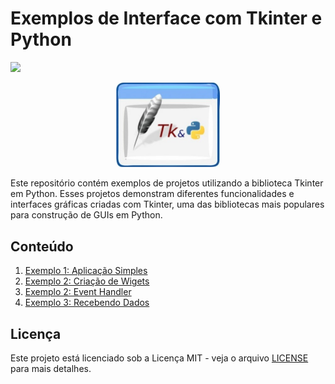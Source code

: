 # Exemplos de Interface com Tkinter e Python
<div style="display: inline_block">
  <img src="https://img.shields.io/badge/Python-3.12-blue">
</div>

<p align="center">
  <img width="33%" src="images/logo.jpg" />
</p>

Este repositório contém exemplos de projetos utilizando a biblioteca Tkinter em Python. Esses projetos demonstram diferentes funcionalidades e interfaces gráficas criadas com Tkinter, uma das bibliotecas mais populares para construção de GUIs em Python.

## Conteúdo
1. [Exemplo 1: Aplicação Simples](01)
2. [Exemplo 2: Criação de Wigets](02)
2. [Exemplo 2: Event Handler](03)
3. [Exemplo 3: Recebendo Dados](04)

## Licença
Este projeto está licenciado sob a Licença MIT - veja o arquivo [LICENSE](./LICENSE) para mais detalhes.